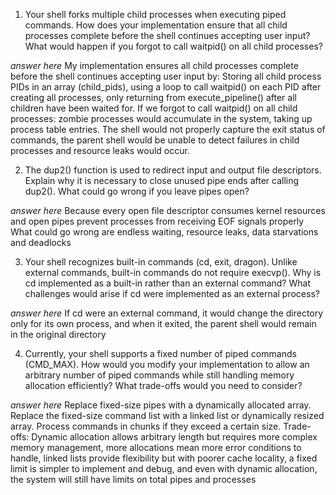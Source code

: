 1. Your shell forks multiple child processes when executing piped commands. How does your implementation ensure that all child processes complete before the shell continues accepting user input? What would happen if you forgot to call waitpid() on all child processes?

_answer here_ My implementation ensures all child processes complete before the shell continues accepting user input by: Storing all child process PIDs in an array (child_pids), using a loop to call waitpid() on each PID after creating all processes, only returning from execute_pipeline() after all children have been waited for.
If we forgot to call waitpid() on all child processes: zombie processes would accumulate in the system, taking up process table entries. The shell would not properly capture the exit status of commands, the parent shell would be unable to detect failures in child processes and resource leaks would occur.

2. The dup2() function is used to redirect input and output file descriptors. Explain why it is necessary to close unused pipe ends after calling dup2(). What could go wrong if you leave pipes open?

_answer here_ Because every open file descriptor consumes kernel resources and open pipes prevent processes from receiving EOF signals properly
What could go wrong are endless waiting, resource leaks, data starvations and deadlocks

3. Your shell recognizes built-in commands (cd, exit, dragon). Unlike external commands, built-in commands do not require execvp(). Why is cd implemented as a built-in rather than an external command? What challenges would arise if cd were implemented as an external process?

_answer here_ If cd were an external command, it would change the directory only for its own process, and when it exited, the parent shell would remain in the original directory

4. Currently, your shell supports a fixed number of piped commands (CMD_MAX). How would you modify your implementation to allow an arbitrary number of piped commands while still handling memory allocation efficiently? What trade-offs would you need to consider?

_answer here_ Replace fixed-size pipes with a dynamically allocated array. Replace the fixed-size command list with a linked list or dynamically resized array. Process commands in chunks if they exceed a certain size.
Trade-offs: Dynamic allocation allows arbitrary length but requires more complex memory management, more allocations mean more error conditions to handle, linked lists provide flexibility but with poorer cache locality, a fixed limit is simpler to implement and debug, and even with dynamic allocation, the system will still have limits on total pipes and processes
